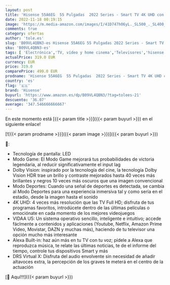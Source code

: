 ```yaml
---
layout: post
title: 'Hisense 55A6EG  55 Pulgadas  2022 Series - Smart TV 4K UHD con Dolby Vision HDR  DTS Virtual X  Freeview Play  Alexa Built-in  Bluetooth  Nuevo 2022   Black'
date: 2022-11-18 00:19:15
image: 'https://m.media-amazon.com/images/I/41D747h06yL._SL500_._SL400_.jpg'
comments: true
category: ofertas
author: 'tole.es'
slug: 'B09VL4QBN3-es Hisense 55A6EG 55 Pulgadas 2022 Series - Smart TV 4K UHD...'
sku: 'B09VL4QBN3-es'
tags: [ 'Electrónica','TV, vídeo y home cinema','Televisores','hisense','smart','tv','🇪🇸', ]
actualPrice: 319.0 EUR
currency: EUR
price: 319.0
comparePrice: 499.0 EUR
prodname: 'Hisense 55A6EG  55 Pulgadas  2022 Series - Smart TV 4K UHD con Dolby Vision HDR  DTS Virtual X  Freeview Play  Alexa Built-in  Bluetooth  Nuevo 2022   Black'
country: 'es'
flag: '🇪🇸'
brand: 'Hisense'
buyurl: 'https://www.amazon.es/dp/B09VL4QBN3/?tag=tolees-21'
descuento: '36.07'
average: '347.546666666667'
---
```


En este momento está [{{< param title >}}]({{< param buyurl >}}) en el siguiente enlace!

[![{{< param prodname >}}]({{< param image >}})]({{< param buyurl >}})

🔎:

- Tecnología de pantalla: LED
- Modo Game: El Modo Game mejorará tus probabilidades de victoria legendaria, al reducir significativamente el input lag
- Dolby Vision: inspirado por la tecnología del cine, la tecnología Dolby Vision HDR trae un brillo y contraste mejorados hasta 40 veces más brillantes y negros 10 veces más oscuros que una imagen convencional
- Modo Deportes: Cuando una señal de deportes es detectada, se cambia al Modo Deportes para una experiencia inmersiva tal y como sería en el estadio, desde la imagen hasta el sonido
- 4K UHD: 4 veces más resolución que las TV Full HD; disfruta de tus programas favoritos, introdúcete dentro de las últimas películas o emociónate en cada momento de los mejores videojuegos
- VIDAA U5: Un sistema operativo sencillo, inteligente e intuitivo; accede fáclmente a contenidos y aplicaciones (Youtube, Netflix, Amazon Prime Video, Movistar, DAZN y muchas más), haciendo de tu televisor una opción mucho más interesante
- Alexa Built-in: haz aún más en tu TV con tu voz; pídele a Alexa que reproduzca música, te relate las últimas noticias, te de el informe del tiempo, controle tus dispositivos Smart y más
- DRS Virtual X: Disfruta del audio envolvente sin necesidad de añadir altavoces extra, la percepción de los graves te meterá en el centro de la actuación

[🛒 Aquí!!!]({{< param buyurl >}})
